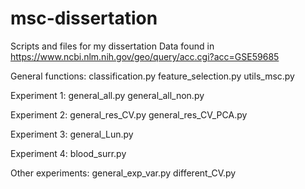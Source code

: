 # msc-dissertation
Scripts and files for my dissertation
Data found in https://www.ncbi.nlm.nih.gov/geo/query/acc.cgi?acc=GSE59685

General functions:
classification.py
feature_selection.py
utils_msc.py

Experiment 1:
general_all.py
general_all_non.py

Experiment 2:
general_res_CV.py
general_res_CV_PCA.py

Experiment 3:
general_Lun.py

Experiment 4:
blood_surr.py

Other experiments:
general_exp_var.py
different_CV.py

